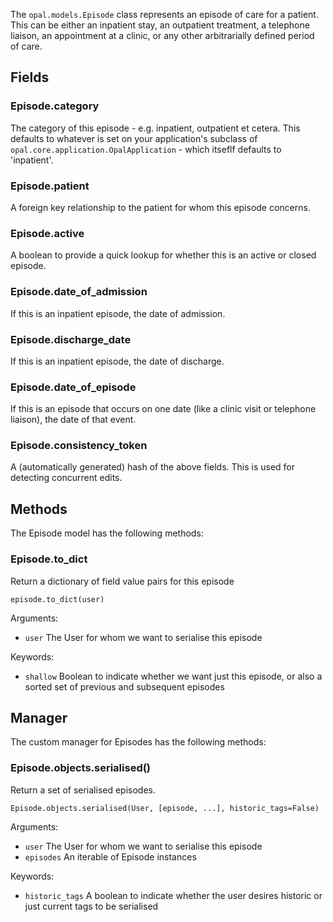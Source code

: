 The `opal.models.Episode` class represents an episode of care for a patient. This can be either 
an inpatient stay, an outpatient treatment, a telephone liaison, an appointment at a clinic, 
or any other arbitrarially defined period of care.

## Fields

### Episode.category

The category of this episode - e.g. inpatient, outpatient et cetera.
This defaults to whatever is set on your application's subclass of 
`opal.core.application.OpalApplication` - which itseflf defaults to 'inpatient'.

### Episode.patient

A foreign key relationship to the patient for whom this episode concerns.

### Episode.active

A boolean to provide a quick lookup for whether this is an active or closed episode.

### Episode.date_of_admission

If this is an inpatient episode, the date of admission.

### Episode.discharge_date

If this is an inpatient episode, the date of discharge.

### Episode.date_of_episode

If this is an episode that occurs on one date (like a clinic visit or telephone liaison), the 
date of that event.

### Episode.consistency_token 

A (automatically generated) hash of the above fields. This is used for detecting concurrent edits.

## Methods

The Episode model has the following methods: 

### Episode.to_dict

Return a dictionary of field value pairs for this episode

    episode.to_dict(user)

Arguments: 

* `user` The User for whom we want to serialise this episode

Keywords: 

* `shallow` Boolean to indicate whether we want just this episode, or also a sorted set of previous and subsequent episodes

## Manager

The custom manager for Episodes has the following methods:

### Episode.objects.serialised()

Return a set of serialised episodes.

    Episode.objects.serialised(User, [episode, ...], historic_tags=False)

Arguments:

* `user` The User for whom we want to serialise this episode
* `episodes` An iterable of Episode instances

Keywords: 

* `historic_tags` A boolean to indicate whether the user desires historic or just current tags to be serialised
